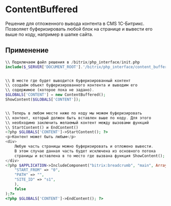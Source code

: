 ContentBuffered
================

Решение для отложенного вывода контента в CMS 1С-Битрикс. 
Позволяет буферизировать любой блок на странице и вывести его выше по коду, например в шапке сайта.

Применение
----------

`````php
\\ Подключаем файл решения в /bitrix/php_interface/init.php
include($_SERVER['DOCUMENT_ROOT'].'/bitrix/php_interface/content_buffered.php');


\\ В месте где будет выводится буферизированный контент 
\\ создаём объект буферизированного контента и выводим его 
\\ содержимое (которое пока не задано).
$GLOBALS['CONTENT'] = new ContentBuffered();
ShowContent($GLOBALS['CONTENT']);


\\ Теперь в любом месте ниже по коду мы можем буферизировать 
\\ контент, который должен быть вставлен выше по коду. Для этого 
\\ необходимо заключить желаемый контент между вызовами функций 
\\ StartContent() и EndContent()
<?php $GLOBALS['CONTENT']->StartContent(); ?>
<p>Контент может быть любым</p>
<div>
	Любую часть страницы можно буферизировать и отложено вывести. 
	В этом случае данная часть будет исключена из основного потока 
	страницы и вставлена в то место где вызвана функция ShowContent();
</div>
<?php $APPLICATION->IncludeComponent("bitrix:breadcrumb", "main", Array(
	"START_FROM" => "0",
	"PATH" => "",
	"SITE_ID" => "s1",
	),
	false
);?>
<?php $GLOBALS['CONTENT']->EndContent(); ?>
`````
